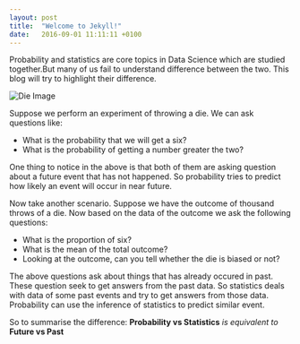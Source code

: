 ```yaml
---
layout: post
title:  "Welcome to Jekyll!"
date:   2016-09-01 11:11:11 +0100
---
```


Probability and statistics are core topics in Data Science which are studied together.But many of us fail to understand difference between the two. This blog will try to highlight their difference.

![Die Image](https://previews.123rf.com/images/jackethead/jackethead1112/jackethead111200009/11675115-close-up-of-a-single-die-rolling-six-.jpg "Throwing a die experiment")

Suppose we perform an experiment of throwing a die. We can ask questions like: 

* What is the probability that we will get a six?
* What is the probability of getting a number greater the two?

One thing to notice in the above is that both of them are asking question about a future event that has not happened. So probability tries to predict how likely an event will occur in near future.

Now take another scenario. Suppose we have the outcome of thousand throws of a die. Now based on the data of the outcome we ask the following questions:

* What is the proportion of six?
* What is the mean of the total outcome?
* Looking at the outcome, can you tell whether the die is biased or not?

The above questions ask about things that has already occured in past. These question seek to get answers from the past data. So statistics deals with data of some past events and try to get answers from those data. Probability can use the inference of statistics to predict similar event.

So to summarise the difference: **Probability vs Statistics** *is equivalent to* **Future vs Past**


